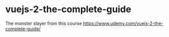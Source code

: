 # vuejs-2-the-complete-guide
The monster slayer from this course https://www.udemy.com/vuejs-2-the-complete-guide/
